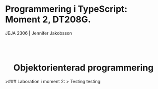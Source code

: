 # Programmering i TypeScript: Moment 2, DT208G.
<span style="text-decoration:none;">JEJA 2306 | Jennifer Jakobsson</span>

<br>
<br>

<h1 align="center">Objektorienterad programmering</h1>
>### Laboration i moment 2:
> Testing testing